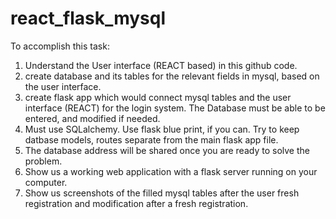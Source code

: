 # react_flask_mysql 

To accomplish this task:
1. Understand the User interface (REACT based)  in this github code.
3. create database and its tables for the relevant fields in mysql, based on the user interface.
4. create flask app which would connect mysql tables and the user interface (REACT) for the login system. The Database must be able to be entered, and modified if needed.
5. Must use SQLalchemy. Use flask blue print, if you can. Try to keep datbase models, routes separate from the main flask app file.
6. The database address will be shared once you are ready to solve the problem.
7. Show us a working web application with a flask server running on your computer.
8. Show us screenshots of the filled mysql tables after the user fresh registration and modification after a fresh registration.
